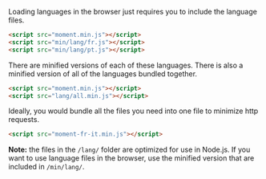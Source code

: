 Loading languages in the browser just requires you to include the language files.

```html
<script src="moment.min.js"></script>
<script src="min/lang/fr.js"></script>
<script src="min/lang/pt.js"></script>
```

There are minified versions of each of these languages. There is also a minified version of all of the languages bundled together.

```html
<script src="moment.min.js"></script>
<script src="lang/all.min.js"></script>
```

Ideally, you would bundle all the files you need into one file to minimize http requests.

```html
<script src="moment-fr-it.min.js"></script>
```

**Note:** the files in the `/lang/` folder are optimized for use in Node.js. If you want to use language files in the browser, use the minified version that are included in `/min/lang/`.

